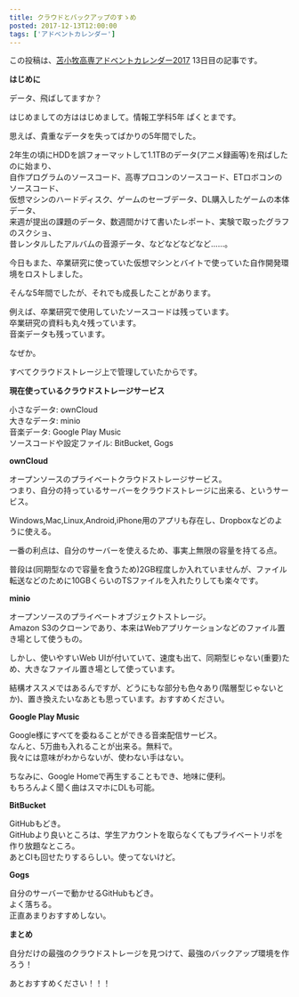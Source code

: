 ```yaml
---
title: クラウドとバックアップのすゝめ
posted: 2017-12-13T12:00:00
tags: ['アドベントカレンダー']
---
```


この投稿は、[苫小牧高専アドベントカレンダー2017](https://adventar.org/calendars/2126)
13日目の記事です。  
  
  
**はじめに**  
  
データ、飛ばしてますか？  
  
はじめましての方ははじめまして。情報工学科5年 ぱくとまです。  
  
思えば、貴重なデータを失ってばかりの5年間でした。  
  
2年生の頃にHDDを誤フォーマットして1.1TBのデータ(アニメ録画等)を飛ばしたのに始まり、  
自作プログラムのソースコード、高専プロコンのソースコード、ETロボコンのソースコード、  
仮想マシンのハードディスク、ゲームのセーブデータ、DL購入したゲームの本体データ、  
来週が提出の課題のデータ、数週間かけて書いたレポート、実験で取ったグラフのスクショ、  
昔レンタルしたアルバムの音源データ、などなどなどなど……。  
  
今日もまた、卒業研究に使っていた仮想マシンとバイトで使っていた自作開発環境をロストしました。  
  
そんな5年間でしたが、それでも成長したことがあります。  
  
例えば、卒業研究で使用していたソースコードは残っています。  
卒業研究の資料も丸々残っています。  
音楽データも残っています。  
  
なぜか。  
  
すべてクラウドストレージ上で管理していたからです。  
  
  
**現在使っているクラウドストレージサービス**  
  
小さなデータ: ownCloud  
大きなデータ: minio  
音楽データ: Google Play Music  
ソースコードや設定ファイル: BitBucket, Gogs  
  
  
**ownCloud**  
  
オープンソースのプライベートクラウドストレージサービス。  
つまり、自分の持っているサーバーをクラウドストレージに出来る、というサービス。  
  
Windows,Mac,Linux,Android,iPhone用のアプリも存在し、Dropboxなどのように使える。  
  
一番の利点は、自分のサーバーを使えるため、事実上無限の容量を持てる点。  
  
普段は(同期型なので容量を食うため)2GB程度しか入れていませんが、ファイル転送などのために10GBくらいのTSファイルを入れたりしても楽々です。  
  
  
**minio**  
  
オープンソースのプライベートオブジェクトストレージ。  
Amazon
S3のクローンであり、本来はWebアプリケーションなどのファイル置き場として使うもの。  
  
しかし、使いやすいWeb
UIが付いていて、速度も出て、同期型じゃない(重要)ため、大きなファイル置き場として使っています。  
  
結構オススメではあるんですが、どうにもな部分も色々あり(階層型じゃないとか)、置き換えたいなあとも思っています。おすすめください。  
  
  
**Google Play Music**  
  
Google様にすべてを委ねることができる音楽配信サービス。  
なんと、5万曲も入れることが出来る。無料で。  
我々には意味がわからないが、使わない手はない。  
  
ちなみに、Google Homeで再生することもでき、地味に便利。  
もちろんよく聞く曲はスマホにDLも可能。  
  
  
**BitBucket**  
  
GitHubもどき。  
GitHubより良いところは、学生アカウントを取らなくてもプライベートリポを作り放題なところ。  
あとCIも回せたりするらしい。使ってないけど。  
  
  
**Gogs**  
  
自分のサーバーで動かせるGitHubもどき。  
よく落ちる。  
正直あまりおすすめしない。  
  
  
**まとめ**  
  
自分だけの最強のクラウドストレージを見つけて、最強のバックアップ環境を作ろう！  
  
あとおすすめください！！！

